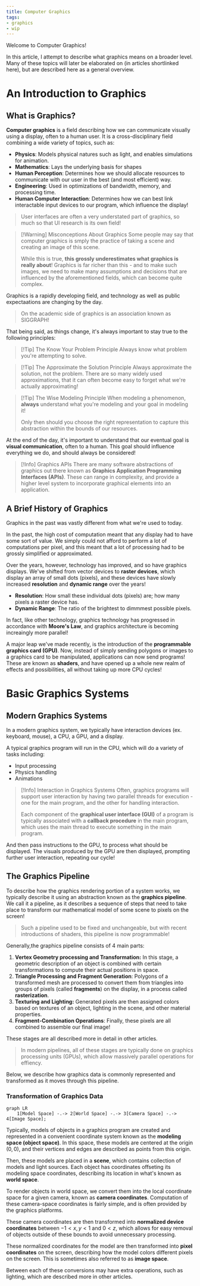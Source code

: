 ```yaml
---
title: Computer Graphics
tags:
- graphics
- wip
---
```


Welcome to Computer Graphics!

In this article, I attempt to describe what graphics means on a broader level. Many of these topics will later be elaborated on (in articles shortlinked here), but are described here as a general overview. 

# An Introduction to Graphics
## What is Graphics?
**Computer graphics** is a field describing how we can communicate visually using a display, often to a human user. It is a cross-disciplinary field combining a wide variety of topics, such as:
- **Physics**: Models physical natures such as light, and enables simulations for animation.
- **Mathematics**: Lays the underlying basis for shapes
- **Human Perception**: Determines how we should allocate resources to communicate with our user in the best (and most efficient) way.
- **Engineering**: Used in optimizations of bandwidth, memory, and processing time.
- **Human Computer Interaction**: Determines how we can best link interactable input devices to our program, which influence the display!

> User interfaces are often a very understated part of graphics, so much so that UI research is its own field!

> [!Warning] Misconceptions About Graphics
> Some people may say that computer graphics is smply the practice of taking a scene and creating an image of this scene.
>
> While this is true, **this grossly underestimates what graphics is really about**! Graphics is far richer than this - and to make such images, we need to make many assumptions and decisions that are influenced by the aforementioned fields, which can become quite complex.

Graphics is a rapidly developing field, and technology as well as public expectaations are changing by the day.
> On the academic side of graphics is an association known as SIGGRAPH! 

That being said, as things change, it's always important to stay true to the following principles: 

> [!Tip] The Know Your Problem Principle
> Always know what problem you're attempting to solve.

> [!Tip] The Approximate the Solution Principle 
> Always approximate the solution, not the problem. There are so many widely used approximations, that it can often become easy to forget what we're actually approximating!

> [!Tip] The Wise Modeling Principle
> When modeling a phenomenon, **always** understand what you're modeling and your goal in modeling it! 
> 
> Only then should you choose the right representation to capture this abstraction within the bounds of our resources. 

At the end of the day, it's important to understand that our eventual goal is **visual communication**, often to a human. This goal should influence everything we do, and should always be considered!

> [!Info] Graphics APIs
> There are many software abstractions of graphics out there known as **Graphics Application Programming Interfaces (APIs)**. These can range in complexity, and provide a higher level system to incorporate graphical elements into an application.


## A Brief History of Graphics
Graphics in the past was vastly different from what we're used to today.

In the past, the high cost of computation meant that any display had to have some sort of value. We simply could not afford to perform a lot of computations per pixel, and this meant that a lot of processing had to be grossly simplified or approximated. 

Over the years, however, technology has improved, and so have graphics displays. We've shifted from vector devices to **raster devices**, which display an array of small dots (pixels), and these devices have slowly increased **resolution** and **dynamic range** over the years!
- **Resolution**: How small these individual dots (pixels) are; how many pixels a raster device has.
- **Dynamic Range**: The ratio of the brightest to dimmmest possible pixels.

In fact, like other technology, graphics technology has progressed in accordance with **Moore's Law**, and graphics architecture is becoming increaingly more parallel!

A major leap we've made recently, is the introduction of the **programmable graphics card (GPU)**. Now, instead of simply sending polygons or images to a graphics card to be manipulated, applications can now send programs! These are known as **shaders**, and have opened up a whole new realm of effects and possibilities, all without taking up more CPU cycles!

# Basic Graphics Systems
## Modern Graphics Systems
In a modern graphics system, we typically have interaction devices (ex. keyboard, mouse), a CPU, a GPU, and a display.

A typical graphics program will run in the CPU, which will do a variety of tasks including:
- Input processing
- Physics handling
- Animations

> [!Info] Interaction in Graphics Systems
> Often, graphics programs will support user interaction by having two parallel threads for execution - one for the main program, and the other for handling interaction.
>
> Each component of the **graphical user interface (GUI)** of a program is typically associated with a **callback procedure** in the main program, which uses the main thread to execute something in the main program.

And then pass instructions to the GPU, to process what should be displayed. The visuals produced by the GPU are then displayed, prompting further user interaction, repeating our cycle!

## The Graphics Pipeline
To describe how the graphics rendering portion of a system works, we typically describe it using an abstraction known as the **graphics pipeline**. We call it a pipeline, as it describes a sequence of steps that need to take place to transform our mathematical model of some scene to pixels on the screen!
> Such a pipeline used to be fixed and unchangeable, but with recent introductions of shaders, this pipeline is now programmable! 

Generally,the graphics pipeline consists of 4 main parts:
1. **Vertex Geometry processing and Transformation:** In this stage, a geometric description of an object is combined with certain transformations to compute their actual positions in space. 
2. **Triangle Processing and Fragment Generation**: Polygons of a transformed mesh are processed to convert them from triangles into groups of pixels (called **fragments**) on the display, in a process called **rasterization**.
3. **Texturing and Lighting:** Generated pixels are then assigned colors based on textures of an object, lighting in the scene, and other material properties. 
4. **Fragment-Combination Operations**: Finally, these pixels are all combined to assemble our final image!

These stages are all described more in detail in other articles.
> In modern pipelines, all of these stages are typically done on graphics processing units (GPUs), which allow massively parallel operations for effiency.

Below, we describe how graphics data is commonly represented and transformed as it moves through this pipeline.

### Transformation of Graphics Data
```mermaid
graph LR
    1[Model Space] -.-> 2[World Space] -.-> 3[Camera Space] -.-> 4[Image Space];
```

Typically, models of objects in a graphics program are created and represented in a convenient coordinate system known as the **modeling space (object space)**. In this space, these models are centered at the origin $(0,0)$, and their vertices and edges are described as points from this origin.

Then, these models are placed in a **scene**, which contains collection of models and light sources. Each object has coordinates offseting its modeling space coordinates, describing its location in what's known as **world space**. 

To render objects in world space, we convert them into the local coordinate space for a given camera, known as **camera coordinates**. Computation of these camera-space coordinates is fairly simple, and is often provided by the graphics platforms.

These camera coordinates are then transformed into **normalized device coordinates** between $-1 < x,y < 1$ and $0 < z$, which allows for easy removal of objects outside of these bounds to avoid unnecessary processing.

These normalized coordinates for the model are then transformed into **pixel coordinates** on the screen, describing how the model colors different pixels on the screen. This is sometimes also referred to as **image space**.

Between each of these conversions may have extra operations, such as lighting, which are described more in other articles.

